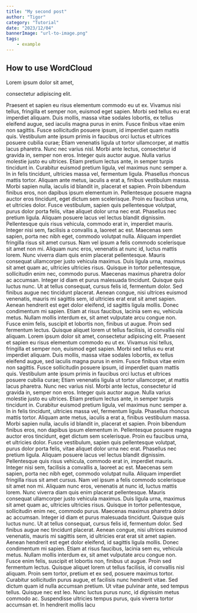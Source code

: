 ```yaml
---
title: "My second post"
author: "Tigor"
category: "Tutorial"
date: "2023/12/04"
bannerImage: "url-to-image.png"
tags:
    - example
---
```


## How to use WordCloud




Lorem ipsum dolor sit amet,

consectetur adipiscing elit.

Praesent et sapien eu risus elementum commodo eu ut ex. Vivamus nisi tellus, fringilla et semper non, euismod eget sapien. Morbi sed tellus eu erat imperdiet aliquam. Duis mollis, massa vitae sodales lobortis, ex tellus eleifend augue, sed iaculis magna purus in enim. Fusce finibus vitae enim non sagittis. Fusce sollicitudin posuere ipsum, id imperdiet quam mattis quis. Vestibulum ante ipsum primis in faucibus orci luctus et ultrices posuere cubilia curae; Etiam venenatis ligula ut tortor ullamcorper, at mattis lacus pharetra. Nunc nec varius nisl.
Morbi ante lectus, consectetur id gravida in, semper non eros. Integer quis auctor augue. Nulla varius molestie justo eu ultrices. Etiam pretium lectus ante, in semper turpis tincidunt in. Curabitur euismod pretium ligula, vel maximus nunc semper a. In in felis tincidunt, ultricies massa vel, fermentum ligula. Phasellus rhoncus mattis tortor. Aliquam ante metus, iaculis a erat a, finibus vestibulum massa. Morbi sapien nulla, iaculis id blandit in, placerat et sapien. Proin bibendum finibus eros, non dapibus ipsum elementum in. Pellentesque posuere magna auctor eros tincidunt, eget dictum sem scelerisque. Proin eu faucibus urna, et ultricies dolor.
Fusce vestibulum, sapien quis pellentesque volutpat, purus dolor porta felis, vitae aliquet dolor urna nec erat. Phasellus nec pretium ligula. Aliquam posuere lacus vel lectus blandit dignissim. Pellentesque quis risus vehicula, commodo erat in, imperdiet mauris. Integer nisi sem, facilisis a convallis a, laoreet ac est. Maecenas sem sapien, porta nec nibh eget, commodo volutpat nulla. Aliquam imperdiet fringilla risus sit amet cursus. Nam vel ipsum a felis commodo scelerisque sit amet non mi. Aliquam nunc eros, venenatis at nunc id, luctus mattis lorem. Nunc viverra diam quis enim placerat pellentesque. Mauris consequat ullamcorper justo vehicula maximus. Duis ligula urna, maximus sit amet quam ac, ultricies ultricies risus. Quisque in tortor pellentesque, sollicitudin enim nec, commodo purus. Maecenas maximus pharetra dolor ac accumsan. Integer id diam et purus malesuada tincidunt. Quisque quis luctus nunc.
Ut at tellus consequat, cursus felis id, fermentum dolor. Sed finibus augue nec tincidunt placerat. Aenean congue, nisi ultrices euismod venenatis, mauris mi sagittis sem, id ultricies erat erat sit amet sapien. Aenean hendrerit est eget dolor eleifend, id sagittis ligula mollis. Donec condimentum mi sapien. Etiam at risus faucibus, lacinia sem eu, vehicula metus. Nullam mollis interdum ex, sit amet vulputate arcu congue non. Fusce enim felis, suscipit et lobortis non, finibus ut augue. Proin sed fermentum lectus. Quisque aliquet lorem ut tellus facilisis, id convallis nisl aliquam.
Lorem ipsum dolor sit amet, consectetur adipiscing elit. Praesent et sapien eu risus elementum commodo eu ut ex. Vivamus nisi tellus, fringilla et semper non, euismod eget sapien. Morbi sed tellus eu erat imperdiet aliquam. Duis mollis, massa vitae sodales lobortis, ex tellus eleifend augue, sed iaculis magna purus in enim. Fusce finibus vitae enim non sagittis. Fusce sollicitudin posuere ipsum, id imperdiet quam mattis quis. Vestibulum ante ipsum primis in faucibus orci luctus et ultrices posuere cubilia curae; Etiam venenatis ligula ut tortor ullamcorper, at mattis lacus pharetra. Nunc nec varius nisl.
Morbi ante lectus, consectetur id gravida in, semper non eros. Integer quis auctor augue. Nulla varius molestie justo eu ultrices. Etiam pretium lectus ante, in semper turpis tincidunt in. Curabitur euismod pretium ligula, vel maximus nunc semper a. In in felis tincidunt, ultricies massa vel, fermentum ligula. Phasellus rhoncus mattis tortor. Aliquam ante metus, iaculis a erat a, finibus vestibulum massa. Morbi sapien nulla, iaculis id blandit in, placerat et sapien. Proin bibendum finibus eros, non dapibus ipsum elementum in. Pellentesque posuere magna auctor eros tincidunt, eget dictum sem scelerisque. Proin eu faucibus urna, et ultricies dolor.
Fusce vestibulum, sapien quis pellentesque volutpat, purus dolor porta felis, vitae aliquet dolor urna nec erat. Phasellus nec pretium ligula. Aliquam posuere lacus vel lectus blandit dignissim. Pellentesque quis risus vehicula, commodo erat in, imperdiet mauris. Integer nisi sem, facilisis a convallis a, laoreet ac est. Maecenas sem sapien, porta nec nibh eget, commodo volutpat nulla. Aliquam imperdiet fringilla risus sit amet cursus. Nam vel ipsum a felis commodo scelerisque sit amet non mi. Aliquam nunc eros, venenatis at nunc id, luctus mattis lorem. Nunc viverra diam quis enim placerat pellentesque. Mauris consequat ullamcorper justo vehicula maximus. Duis ligula urna, maximus sit amet quam ac, ultricies ultricies risus. Quisque in tortor pellentesque, sollicitudin enim nec, commodo purus. Maecenas maximus pharetra dolor ac accumsan. Integer id diam et purus malesuada tincidunt. Quisque quis luctus nunc.
Ut at tellus consequat, cursus felis id, fermentum dolor. Sed finibus augue nec tincidunt placerat. Aenean congue, nisi ultrices euismod venenatis, mauris mi sagittis sem, id ultricies erat erat sit amet sapien. Aenean hendrerit est eget dolor eleifend, id sagittis ligula mollis. Donec condimentum mi sapien. Etiam at risus faucibus, lacinia sem eu, vehicula metus. Nullam mollis interdum ex, sit amet vulputate arcu congue non. Fusce enim felis, suscipit et lobortis non, finibus ut augue. Proin sed fermentum lectus. Quisque aliquet lorem ut tellus facilisis, id convallis nisl aliquam.
Proin sem tortor, pretium et ex sed, posuere maximus tortor. Curabitur sollicitudin purus augue, et facilisis nunc hendrerit vitae. Sed dictum quam id nulla accumsan pretium. Ut vitae pulvinar ante, sed tempus tellus. Quisque nec est leo. Nunc luctus purus nunc, id dignissim metus commodo ac. Suspendisse ultricies tempus purus, quis viverra tortor accumsan et. In hendrerit mollis lacu